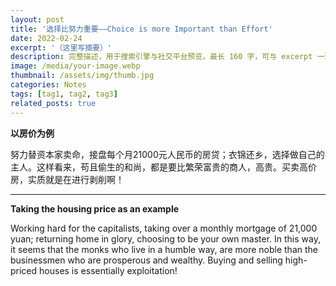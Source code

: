 ```yaml
---
layout: post
title: '选择比努力重要——Choice is more Important than Effort'
date: 2022-02-24
excerpt: '（这里写摘要）'
description: 完整描述，用于搜索引擎与社交平台预览，最长 160 字，可与 excerpt 一致
image: /media/your-image.webp
thumbnail: /assets/img/thumb.jpg
categories: Notes
tags: [tag1, tag2, tag3]
related_posts: true
---
```


**以房价为例**

努力替资本家卖命，接盘每个月21000元人民币的房贷；衣锦还乡，选择做自己的主人。这样看来，苟且偷生的和尚，都是要比繁荣富贵的商人，高贵。买卖高价房，实质就是在进行剥削啊！

---

**Taking the housing price as an example**

Working hard for the capitalists, taking over a monthly mortgage of 21,000 yuan; returning home in glory, choosing to be your own master. In this way, it seems that the monks who live in a humble way, are more noble than the businessmen who are prosperous and wealthy. Buying and selling high-priced houses is essentially exploitation!